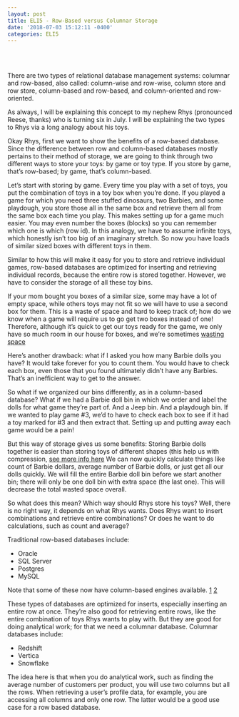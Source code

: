 ```yaml
---
layout: post
title: ELI5 - Row-Based versus Columnar Storage
date: '2018-07-03 15:12:11 -0400'
categories: ELI5
---
```

<br><br>

There are two types of relational database management systems: columnar and row-based, also called: column-wise and row-wise, column store and row store, column-based and row-based, and column-oriented and row-oriented. 

As always, I will be explaining this concept to my nephew Rhys (pronounced Reese, thanks) who is turning six in July.  I will be explaining the two types to Rhys via a long analogy about his toys. 

Okay Rhys, first we want to show the benefits of a row-based database. Since the difference between row and column-based databases mostly pertains to their method of storage, we are going to think through two different ways to store your toys: by game or toy type. If you store by game, that’s row-based; by game, that’s column-based. 

Let’s start with storing by game. Every time you play with a set of toys, you put the combination of toys in a toy box when you’re done. If you played a game for which you need three stuffed dinosaurs, two Barbies, and some playdough, you store those all in the same box and retrieve them all from the same box each time you play. This makes setting up for a game much easier. You may even number the boxes (blocks) so you can remember which one is which (row id). In this analogy, we have to assume infinite toys, which honestly isn’t too big of an imaginary stretch. So now you have loads of similar sized boxes with different toys in them. 

Similar to how this will make it easy for you to store and retrieve individual games, row-based databases are optimized for inserting and retrieving individual records, because the entire row is stored together. However, we have to consider the storage of all these toy bins.

If your mom bought you boxes of a similar size, some may have a lot of empty space, while others toys may not fit so we will have to use a second box for them. This is a waste of space and hard to keep track of; how do we know when a game will require us to go get two boxes instead of one! Therefore, although it’s quick to get our toys ready for the game, we only have so much room in our house for boxes, and we’re sometimes [wasting space](https://docs.aws.amazon.com/redshift/latest/dg/c_columnar_storage_disk_mem_mgmnt.html)

Here’s another drawback: what if I asked you how many Barbie dolls you have? It would take forever for you to count them. You would have to check each box, even those that you found ultimately didn’t have any Barbies. That’s an inefficient way to get to the answer.

So what if we organized our bins differently, as in a column-based database? What if we had a Barbie doll bin in which we order and label the dolls for what game they’re part of. And a Jeep bin. And a playdough bin.  If we wanted to play game #3, we’d to have to check each box to see if it had a toy marked for #3 and then extract that. Setting up and putting away each game would be a pain!

But this way of storage gives us some benefits:
Storing Barbie dolls together is easier than storing toys of different shapes (this help us with compression, 
[see more info here](https://docs.aws.amazon.com/redshift/latest/dg/c_Compression_encodings.html)
We can now quickly calculate things like count of Barbie dollars, average number of Barbie dolls, or just get all our dolls quickly.
We will fill the entire Barbie doll bin before we start another bin; there will only be one doll bin with extra space (the last one). This will decrease the total wasted space overall.

So what does this mean? Which way should Rhys store his toys? Well, there is no right way, it depends on what Rhys wants. Does Rhys want to insert combinations and retrieve entire combinations? Or does he want to do calculations, such as count and average?

Traditional row-based databases include: 
* Oracle
* SQL Server
* Postgres
* MySQL

Note that some of these now have column-based engines available. [1](http://www.dba-oracle.com/t_row_column_oriented_data_storage_tde.html) [2](https://wiki.postgresql.org/wiki/ColumnOrientedSTorage)


These types of databases are optimized for inserts, especially inserting an entire row at once. They’re also good for retrieving entire rows, like the entire combination of toys Rhys wants to play with. But they are good for doing analytical work; for that we need a columnar database. Columnar databases include:
* Redshift
* Vertica
* Snowflake

The idea here is that when you do analytical work, such as finding the average number of customers per product, you will use two columns but all the rows. When retrieving a user’s profile data, for example, you are accessing all columns and only one row. The latter would be a good use case for a row based database.
